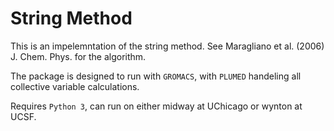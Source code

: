 # String Method

This is an impelemntation of the string method. See Maragliano et al. (2006) J. Chem. Phys. for the algorithm.

The package is designed to run with `GROMACS`, with `PLUMED` handeling all collective variable calculations.

Requires `Python 3`, can run on either midway at UChicago or wynton at UCSF.